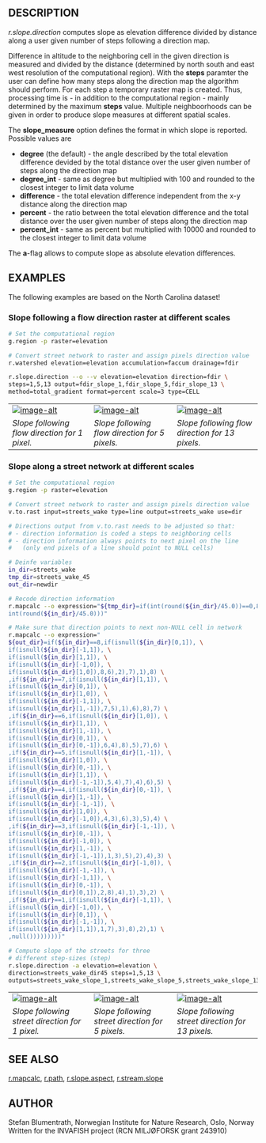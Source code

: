 ## DESCRIPTION

*r.slope.direction* computes slope as elevation difference divided by
distance along a user given number of steps following a direction map.

Difference in altitude to the neighboring cell in the given direction is
measured and divided by the distance (determined by north south and east
west resolution of the computational region). With the **steps**
paramter the user can define how many steps along the direction map the
algorithm should perform. For each step a temporary raster map is
created. Thus, processing time is - in addition to the computational
region - mainly determined by the maximum **steps** value. Multiple
neighboorhoods can be given in order to produce slope measures at
different spatial scales.

The **slope\_measure** option defines the format in which slope is
reported. Possible values are

- **degree** (the default) - the angle described by the total
    elevation difference devided by the total distance over the user
    given number of steps along the direction map
- **degree\_int** - same as degree but multiplied with 100 and rounded
    to the closest integer to limit data volume
- **difference** - the total elevation difference independent from the
    x-y distance along the direction map
- **percent** - the ratio between the total elevation difference and
    the total distance over the user given number of steps along the
    direction map
- **percent\_int** - same as percent but multiplied with 10000 and
    rounded to the closest integer to limit data volume

The **a**-flag allows to compute slope as absolute elevation
differences.

## EXAMPLES

The following examples are based on the North Carolina dataset\!

### Slope following a flow direction raster at different scales

```sh
# Set the computational region
g.region -p raster=elevation

# Convert street network to raster and assign pixels direction value
r.watershed elevation=elevation accumulation=faccum drainage=fdir

r.slope.direction --o --v elevation=elevation direction=fdir \
steps=1,5,13 output=fdir_slope_1,fdir_slope_5,fdir_slope_13 \
method=total_gradient format=percent scale=3 type=CELL
```

|                                                                                        |                                                                                        |                                                                                          |
| -------------------------------------------------------------------------------------- | -------------------------------------------------------------------------------------- | ---------------------------------------------------------------------------------------- |
| [![image-alt](r_slope_direction_fdir_slope_1.png)](r_slope_direction_fdir_slope_1.png) | [![image-alt](r_slope_direction_fdir_slope_5.png)](r_slope_direction_fdir_slope_5.png) | [![image-alt](r_slope_direction_fdir_slope_13.png)](r_slope_direction_fdir_slope_13.png) |
| *Slope following flow direction for 1 pixel.*                                          | *Slope following flow direction for 5 pixels.*                                         | *Slope following flow direction for 13 pixels.*                                          |

### Slope along a street network at different scales

```sh
# Set the computational region
g.region -p raster=elevation

# Convert street network to raster and assign pixels direction value
v.to.rast input=streets_wake type=line output=streets_wake use=dir

# Directions output from v.to.rast needs to be adjusted so that:
# - direction information is coded a steps to neighboring cells
# - direction information always points to next pixel on the line
#   (only end pixels of a line should point to NULL cells)

# Deinfe variables
in_dir=streets_wake
tmp_dir=streets_wake_45
out_dir=newdir

# Recode direction information
r.mapcalc --o expression="${tmp_dir}=if(int(round(${in_dir}/45.0))==0,8, \
int(round(${in_dir}/45.0)))"

# Make sure that direction points to next non-NULL cell in network
r.mapcalc --o expression="
${out_dir}=if(${in_dir}==8,if(isnull(${in_dir}[0,1]), \
if(isnull(${in_dir}[-1,1]), \
if(isnull(${in_dir}[1,1]), \
if(isnull(${in_dir}[-1,0]), \
if(isnull(${in_dir}[1,0]),8,6),2),7),1),8) \
,if(${in_dir}==7,if(isnull(${in_dir}[1,1]), \
if(isnull(${in_dir}[0,1]), \
if(isnull(${in_dir}[1,0]), \
if(isnull(${in_dir}[-1,1]), \
if(isnull(${in_dir}[1,-1]),7,5),1),6),8),7) \
,if(${in_dir}==6,if(isnull(${in_dir}[1,0]), \
if(isnull(${in_dir}[1,1]), \
if(isnull(${in_dir}[1,-1]), \
if(isnull(${in_dir}[0,1]), \
if(isnull(${in_dir}[0,-1]),6,4),8),5),7),6) \
,if(${in_dir}==5,if(isnull(${in_dir}[1,-1]), \
if(isnull(${in_dir}[1,0]), \
if(isnull(${in_dir}[0,-1]), \
if(isnull(${in_dir}[1,1]), \
if(isnull(${in_dir}[-1,-1]),5,4),7),4),6),5) \
,if(${in_dir}==4,if(isnull(${in_dir}[0,-1]), \
if(isnull(${in_dir}[1,-1]), \
if(isnull(${in_dir}[-1,-1]), \
if(isnull(${in_dir}[1,0]), \
if(isnull(${in_dir}[-1,0]),4,3),6),3),5),4) \
,if(${in_dir}==3,if(isnull(${in_dir}[-1,-1]), \
if(isnull(${in_dir}[0,-1]), \
if(isnull(${in_dir}[-1,0]), \
if(isnull(${in_dir}[1,-1]), \
if(isnull(${in_dir}[-1,-1]),1,3),5),2),4),3) \
,if(${in_dir}==2,if(isnull(${in_dir}[-1,0]), \
if(isnull(${in_dir}[-1,-1]), \
if(isnull(${in_dir}[-1,1]), \
if(isnull(${in_dir}[0,-1]), \
if(isnull(${in_dir}[0,1]),2,8),4),1),3),2) \
,if(${in_dir}==1,if(isnull(${in_dir}[-1,1]), \
if(isnull(${in_dir}[-1,0]), \
if(isnull(${in_dir}[0,1]), \
if(isnull(${in_dir}[-1,-1]), \
if(isnull(${in_dir}[1,1]),1,7),3),8),2),1) \
,null()))))))))"

# Compute slope of the streets for three
# different step-sizes (step)
r.slope.direction -a elevation=elevation \
direction=streets_wake_dir45 steps=1,5,13 \
outputs=streets_wake_slope_1,streets_wake_slope_5,streets_wake_slope_13

```

|                                                                                                        |                                                                                                        |                                                                                                          |
| ------------------------------------------------------------------------------------------------------ | ------------------------------------------------------------------------------------------------------ | -------------------------------------------------------------------------------------------------------- |
| [![image-alt](r_slope_direction_streets_wake_slope_1.png)](r_slope_direction_streets_wake_slope_1.png) | [![image-alt](r_slope_direction_streets_wake_slope_5.png)](r_slope_direction_streets_wake_slope_5.png) | [![image-alt](r_slope_direction_streets_wake_slope_13.png)](r_slope_direction_streets_wake_slope_13.png) |
| *Slope following street direction for 1 pixel.*                                                        | *Slope following street direction for 5 pixels.*                                                       | *Slope following street direction for 13 pixels.*                                                        |

## SEE ALSO

[r.mapcalc](https://grass.osgeo.org/grass-stable/manuals/r.mapcalc.html),
[r.path](https://grass.osgeo.org/grass-stable/manuals/r.path.html),
[r.slope.aspect](https://grass.osgeo.org/grass-stable/manuals/r.slope.aspect.html),
[r.stream.slope](https://grass.osgeo.org/grass-stable/manuals/r.stream.slope.html)

## AUTHOR

Stefan Blumentrath, Norwegian Institute for Nature Research, Oslo,
Norway  
Written for the INVAFISH project (RCN MILJØFORSK grant 243910)
